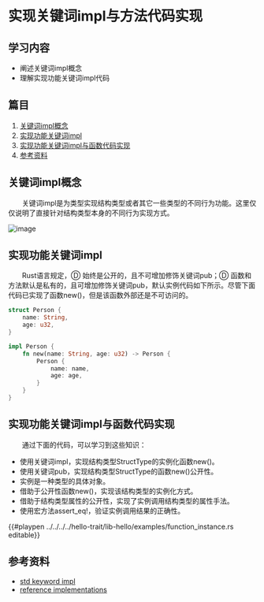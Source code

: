 # 实现关键词impl与方法代码实现

## 学习内容
- 阐述关键词impl概念
- 理解实现功能关键词impl代码

## 篇目

1. [关键词impl概念](#关键词impl概念)
1. [实现功能关键词impl](#实现功能关键词impl)
1. [实现功能关键词impl与函数代码实现](#实现功能关键词impl与函数代码实现)
1. [参考资料](#参考资料)

## 关键词impl概念

　　关键词impl是为类型实现结构类型或者其它一些类型的不同行为功能。这里仅仅说明了直接针对结构类型本身的不同行为实现方式。

![image](../../images/hello-trait-12-impl.png)

## 实现功能关键词impl

　　Rust语言规定，Ⓓ 始终是公开的，且不可增加修饰关键词pub；Ⓓ 函数和方法默认是私有的，且可增加修饰关键词pub，默认实例代码如下所示。尽管下面代码已实现了函数new()，但是该函数外部还是不可访问的。

```rust
struct Person {
    name: String,
    age: u32,
}

impl Person {
    fn new(name: String, age: u32) -> Person {
        Person {
            name: name,
            age: age,
        }
    }
}
```

## 实现功能关键词impl与函数代码实现

　　通过下面的代码，可以学习到这些知识：

- 使用关键词impl，实现结构类型StructType的实例化函数new()。
- 使用关键词pub，实现结构类型StructType的函数new()公开性。
- 实例是一种类型的具体对象。
- 借助于公开性函数new()，实现该结构类型的实例化方式。
- 借助于结构类型属性的公开性，实现了实例调用结构类型的属性手法。
- 使用宏方法assert_eq!，验证实例调用结果的正确性。

{{#playpen ../../../../hello-trait/lib-hello/examples/function_instance.rs editable}}

## 参考资料
- [std keyword impl](https://doc.rust-lang.org/std/keyword.impl.html)
- [reference implementations](https://doc.rust-lang.org/reference/items/implementations.html)